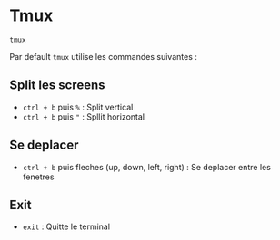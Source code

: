 # Tmux

```shell
tmux
```

Par default `tmux` utilise les commandes suivantes :

## Split les screens

- `ctrl + b` puis `%` : Split vertical
- `ctrl + b` puis `"` : Spllit horizontal

## Se deplacer

- `ctrl + b` puis fleches (up, down, left, right) : Se deplacer entre les fenetres

## Exit

- `exit` : Quitte le terminal